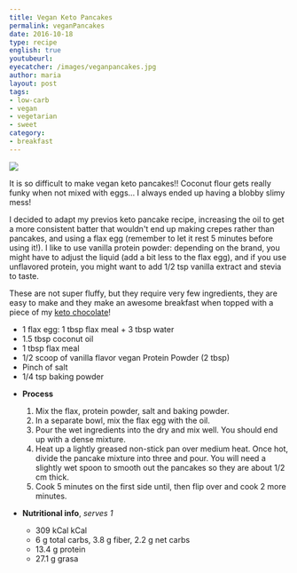 ```yaml
---
title: Vegan Keto Pancakes
permalink: veganPancakes
date: 2016-10-18
type: recipe
english: true
youtubeurl: 
eyecatcher: /images/veganpancakes.jpg
author: maria
layout: post
tags:
- low-carb
- vegan
- vegetarian
- sweet
category:
- breakfast
---
```


<img src="https://farm1.staticflickr.com/675/30859299594_d749cc678b_o_d.jpg" />

It is so difficult to make vegan keto pancakes!! Coconut flour gets really funky when not mixed with eggs... I always ended up having a blobby slimy mess! 

I decided to adapt my previos keto pancake recipe, increasing the oil to get a more consistent batter that wouldn't end up making crepes rather than pancakes, and using a flax egg (remember to let it rest 5 minutes before using it!). I like to use vanilla protein powder: depending on the brand, you might have to adjust the liquid (add a bit less to the flax egg), and if you use unflavored protein, you might want to add 1/2 tsp vanilla extract and stevia to taste.

These are not super fluffy, but they require very few ingredients, they are easy to make and they make an awesome breakfast when topped with a piece of my [keto chocolate](http://maria.recipes/ketoChocolate)!

<ul>
  <li>1 flax egg: 1 tbsp flax meal + 3 tbsp water</li>
  <li>1.5 tbsp coconut oil</li>
  <li>1 tbsp flax meal</li>
  <li>1/2 scoop of vanilla flavor vegan Protein Powder (2 tbsp)</li>
  <li>Pinch of salt</li>
  <li>1/4 tsp baking powder</li>
</ul>

* **Process**
  1. Mix the flax, protein powder, salt and baking powder. 
  2. In a separate bowl, mix the flax egg with the oil.
  3. Pour the wet ingredients into the dry and mix well. You should end up with a dense mixture.
  4. Heat up a lightly greased non-stick pan over medium heat. Once hot, divide the pancake mixture into three and pour. You will need a slightly wet spoon to smooth out the pancakes so they are about 1/2 cm thick.
  5. Cook 5 minutes on the first side until, then flip over and cook 2 more minutes.

* **Nutritional info**, _serves 1_
  * 309 kCal kCal
  * 6 g total carbs, 3.8 g fiber, 2.2 g net carbs
  * 13.4 g protein
  * 27.1 g grasa
